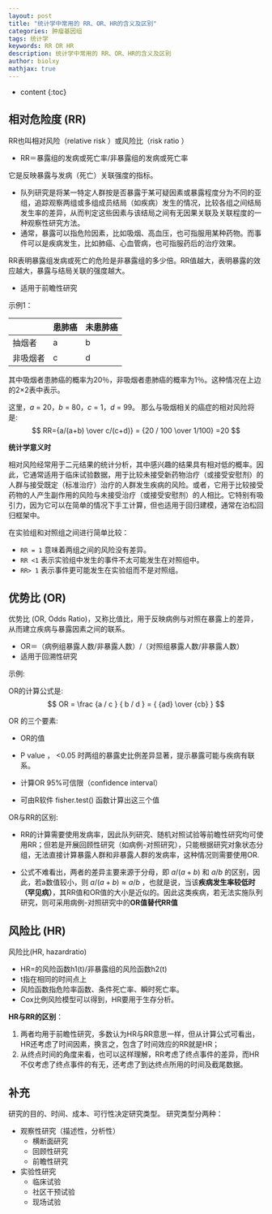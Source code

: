 ```yaml
---
layout: post
title: "统计学中常用的 RR、OR、HR的含义及区别"
categories: 肿瘤基因组
tags: 统计学
keywords: RR OR HR
description: 统计学中常用的 RR、OR、HR的含义及区别
author: biolxy
mathjax: true
---
```


* content
{:toc}



## 相对危险度 (RR)   

RR也叫相对风险（relative risk ）或风险比（risk ratio ）
- RR＝暴露组的发病或死亡率/非暴露组的发病或死亡率

它是反映暴露与发病（死亡）关联强度的指标。
- 队列研究是将某一特定人群按是否暴露于某可疑因素或暴露程度分为不同的亚组，追踪观察两组或多组成员结局（如疾病）发生的情况，比较各组之间结局发生率的差异，从而判定这些因素与该结局之间有无因果关联及关联程度的一种观察性研究方法。
- 通常，暴露可以指危险因素，比如吸烟、高血压，也可指服用某种药物。而事件可以是疾病发生，比如肺癌、心血管病，也可指服药后的治疗效果。

RR表明暴露组发病或死亡的危险是非暴露组的多少倍。RR值越大，表明暴露的效应越大，暴露与结局关联的强度越大。
- 适用于前瞻性研究

示例1：

|           | 患肺癌 | 未患肺癌 |
| --------- | ---- | ---- |
| 抽烟者  | a    | b    |
| 非吸烟者 | c    | d    |

其中吸烟者患肺癌的概率为20％，非吸烟者患肺癌的概率为1％。这种情况在上边的2×2表中表示。

这里，*a*  = 20，*b*  = 80，*c*  = 1，*d*  = 99。 那么与吸烟相关的癌症的相对风险将是:  
$$
RR={a/(a+b) \over c/(c+d)} = {20 / 100 \over 1/100} =20
$$

**统计学意义时**

相对风险经常用于二元结果的统计分析，其中感兴趣的结果具有相对低的概率。因此，它通常适用于临床试验数据，用于比较未接受新药物治疗（或接受安慰剂）的人群与接受既定（标准治疗）治疗的人群发生疾病的风险。或者，它用于比较接受药物的人产生副作用的风险与未接受治疗（或接受安慰剂）的人相比。它特别有吸引力，因为它可以在简单的情况下手工计算，但也适用于回归建模，通常在泊松回归框架中。

在实验组和对照组之间进行简单比较：

- `RR = 1` 意味着两组之间的风险没有差异。
- `RR <1` 表示实验组中发生的事件不太可能发生在对照组中。
- `RR> 1` 表示事件更可能发生在实验组而不是对照组。


## 优势比 (OR) 

优势比 (OR, Odds Ratio)，又称比值比，用于反映病例与对照在暴露上的差异，从而建立疾病与暴露因素之间的联系。

- OR＝（病例组暴露人数/非暴露人数）/（对照组暴露人数/非暴露人数） 
- 适用于回溯性研究

示例:

OR的计算公式是:
$$
OR = \frac  {a / c }  { b / d } = { {ad} \over {cb} }
$$

OR 的三个要素: 

- OR的值

- P value ， <0.05 时两组的暴露史比例差异显著，提示暴露可能与疾病有联系。
- 计算OR 95%可信限（confidence interval）
- 可由R软件 fisher.test() 函数计算出这三个值

OR与RR的区别:
- RR的计算需要使用发病率，因此队列研究、随机对照试验等前瞻性研究均可使用RR；但若是开展回顾性研究（如病例-对照研究），只能根据研究对象状态分组，无法直接计算暴露人群和非暴露人群的发病率，这种情况则需要使用OR.

- 公式不难看出，两者的差异主要来源于分母，即 $a/(a+b)$
  和 $a/b$ 的区别，因此，若a数值较小，则 $a/(a+b) \approx a/b$ ，也就是说，当该**疾病发生率较低时（罕见病）**，其RR值和OR值的大小是近似的。因此这类疾病，若无法实施队列研究，则可采用病例-对照研究中的**OR值替代RR值** 

##  风险比 (HR)

风险比(HR, hazardratio)
- HR=的风险函数h1(t)/非暴露组的风险函数h2(t)
- t指在相同的时间点上
- 风险函数指危险率函数、条件死亡率、瞬时死亡率。
- Cox比例风险模型可以得到，HR要用于生存分析。

**HR与RR的区别**： 

1. 两者均用于前瞻性研究，多数认为HR与RR意思一样，但从计算公式可看出，HR还考虑了时间因素，换言之，包含了时间效应的RR就是HR；
2. 从终点时间的角度来看，也可以这样理解，RR考虑了终点事件的差异，而HR不仅考虑了终点事件的有无，还考虑了到达终点所用的时间及截尾数据。 

## 补充
研究的目的、时间、成本、可行性决定研究类型。
研究类型分两种：  

- 观察性研究（描述性，分析性）
    + 横断面研究
	+ 回顾性研究
	+ 前瞻性研究
- 实验性研究
	+ 临床试验
	+ 社区干预试验
	+ 现场试验




